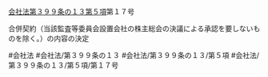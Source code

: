 [会社法第３９９条の１３第５項](会社法＿＿＿＿第３９９条の１３第５項)第１７号

合併契約（当該監査等委員会設置会社の株主総会の決議による承認を要しないものを除く。）の内容の決定


#会社法
#会社法/第３９９条の１３
#会社法/第３９９条の１３/第５項
#会社法/第３９９条の１３/第５項/第１７号
